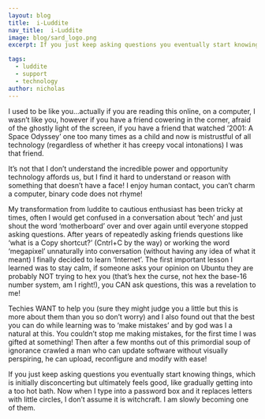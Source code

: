 ```yaml
---
layout: blog
title:  i-Luddite
nav_title:  i-Luddite
image: blog/sard_logo.png
excerpt: If you just keep asking questions you eventually start knowing things, which is initially disconcerting but ultimately feels good, like gradually getting into a too hot bath. Now when I type into a password box and it replaces letters with little circles, I don’t assume it is witchcraft. I am slowly becoming one of them.

tags:
  - luddite
  - support
  - technology
author: nicholas
---
```


I used to be like you…actually if you are reading this online, on a computer, I wasn’t like you, however if you have a friend cowering in the corner, afraid of the ghostly light of the screen, if you have a friend that watched ‘2001: A Space Odyssey’ one too many times as a child and now is mistrustful of all technology (regardless of whether it has creepy vocal intonations) I was that friend.

It’s not that I don’t understand the incredible power and opportunity technology affords us, but I find it hard to understand or reason with something that doesn’t have a face! I enjoy human contact, you can’t charm a computer, binary code does not rhyme!

My transformation from luddite to cautious enthusiast has been tricky at times, often I would get confused in a conversation about ‘tech’ and just shout the word ‘motherboard’ over and over again until everyone stopped asking questions.
After years of repeatedly asking friends questions like ‘what is a Copy shortcut?’ (Cntrl+C by the way) or working the word ‘megapixel’ unnaturally into conversation (without having any idea of what it meant) I finally decided to learn ‘Internet’.
The first important lesson I learned was to stay calm, if someone asks your opinion on Ubuntu they are probably NOT trying to hex you (that’s hex the curse, not hex the base-16 number system, am I right!), you CAN ask questions, this was a revelation to me!

Techies WANT to help you (sure they might judge you a little but this is more about them than you so don’t worry) and I also found out that the best you can do while learning was to ‘make mistakes’ and by god was I a natural at this. You couldn’t stop me making mistakes, for the first time I was gifted at something!
Then after a few months out of this primordial soup of ignorance crawled a man who can update software without visually perspiring, he can upload, reconfigure and modify with ease!

If you just keep asking questions you eventually start knowing things, which is initially disconcerting but ultimately feels good, like gradually getting into a too hot bath. Now when I type into a password box and it replaces letters with little circles, I don’t assume it is witchcraft. I am slowly becoming one of them.
